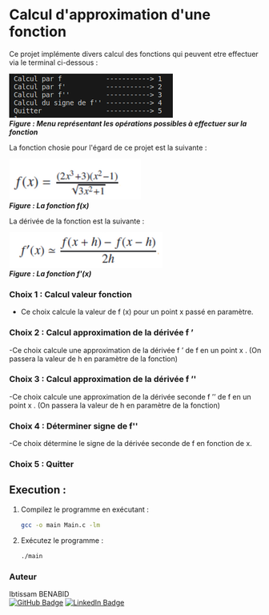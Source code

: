 # Calcul d'approximation d'une fonction

Ce projet implémente divers calcul des fonctions qui peuvent etre effectuer via le terminal ci-dessous :

![Menu représentant les choix possibles](menu.png)\
___Figure : Menu représentant les opérations possibles à effectuer sur la fonction___

La fonction chosie pour l'égard de ce projet est la suivante : 

![Menu représentant les choix possibles](fonctionprim.png)\
___Figure : La fonction f(x)___

La dérivée de la fonction est la suivante : 

![Menu représentant les choix possibles](fonctionderv.png)\
___Figure : La fonction f'(x)___

### Choix 1 : Calcul valeur fonction

- Ce choix calcule la valeur de f (x) pour un point x passé en paramètre.

### Choix 2 : Calcul approximation de la dérivée f ’ 

-Ce choix calcule une approximation de la dérivée f ’ de f en un point x . (On passera la valeur de h en paramètre de la fonction)

### Choix 3 : Calcul approximation de la dérivée f ’'

-Ce choix calcule une approximation de la dérivée seconde f ’’ de f en un point x . (On passera la valeur de h en paramètre de la fonction)

### Choix 4 : Déterminer signe de f''

-Ce choix détermine le signe de la dérivée seconde de f en fonction de x.

### Choix 5 : Quitter


## Execution :

1. Compilez le programme en exécutant :

   ```bash
   gcc -o main Main.c -lm

2. Exécutez le programme :

    ```bash
    ./main

### Auteur

Ibtissam BENABID\
[![GitHub Badge](https://img.shields.io/badge/GitHub-Profile-brightgreen?style=flat&logo=github&logoColor=white)](https://github.com/IbtissemeBENEBID)
[![LinkedIn Badge](https://img.shields.io/badge/LinkedIn-Connect-blue?style=flat&logo=linkedin&logoColor=white)](https://www.linkedin.com/in/ibtissam-benabid/)






